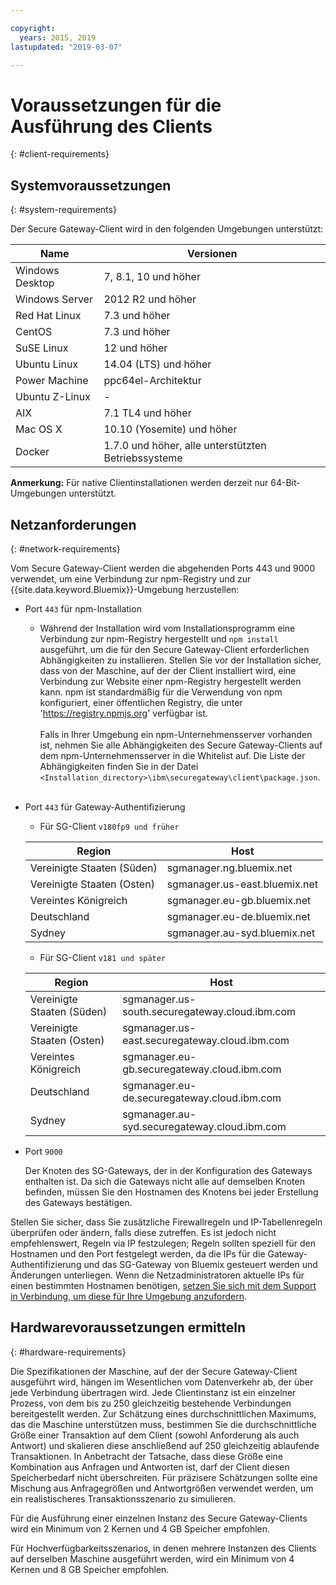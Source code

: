 ```yaml
---

copyright:
  years: 2015, 2019
lastupdated: "2019-03-07"

---
```


# Voraussetzungen für die Ausführung des Clients
{: #client-requirements}

## Systemvoraussetzungen
{: #system-requirements}

Der Secure Gateway-Client wird in den folgenden Umgebungen unterstützt:

| Name | Versionen          |
| ------------- | ----------- |
| Windows Desktop | 7, 8.1, 10 und höher |
| Windows Server | 2012 R2 und höher |
| Red Hat Linux | 7.3 und höher |
| CentOS | 7.3 und höher |
| SuSE Linux | 12 und höher |
| Ubuntu Linux | 14.04 (LTS) und höher |
| Power Machine | ppc64el-Architektur |
| Ubuntu Z-Linux | - |
| AIX | 7.1 TL4 und höher |
| Mac OS X | 10.10 (Yosemite) und höher |
| Docker | 1.7.0 und höher, alle unterstützten Betriebssysteme |

<b>Anmerkung:</b> Für native Clientinstallationen werden derzeit nur 64-Bit-Umgebungen unterstützt.

## Netzanforderungen
{: #network-requirements}

Vom Secure Gateway-Client werden die abgehenden Ports 443 und 9000 verwendet, um eine Verbindung zur npm-Registry und zur {{site.data.keyword.Bluemix}}-Umgebung herzustellen:
- Port `443` für npm-Installation
  - Während der Installation wird vom Installationsprogramm eine Verbindung zur npm-Registry hergestellt und `npm install` ausgeführt, um die für den Secure Gateway-Client erforderlichen Abhängigkeiten zu installieren. Stellen Sie vor der Installation sicher, dass von der Maschine, auf der der Client installiert wird, eine Verbindung zur Website einer npm-Registry hergestellt werden kann. npm ist standardmäßig für die Verwendung von npm konfiguriert, einer öffentlichen Registry, die unter 'https://registry.npmjs.org' verfügbar ist. <br><br>
Falls in Ihrer Umgebung ein npm-Unternehmensserver vorhanden ist, nehmen Sie alle Abhängigkeiten des Secure Gateway-Clients auf dem npm-Unternehmensserver in die Whitelist auf. Die Liste der Abhängigkeiten finden Sie in der Datei `<Installation_directory>\ibm\securegateway\client\package.json`.<br><br>

- Port `443` für Gateway-Authentifizierung
  - Für SG-Client `v180fp9 und früher`


  | Region  | Host  |
  | --  | --  |
  | Vereinigte Staaten (Süden)  | sgmanager.ng.bluemix.net  |
  | Vereinigte Staaten (Osten)  | sgmanager.us-east.bluemix.net  |
  | Vereintes Königreich  | sgmanager.eu-gb.bluemix.net  |
  | Deutschland  | sgmanager.eu-de.bluemix.net  |
  | Sydney  | sgmanager.au-syd.bluemix.net  |

  - Für SG-Client `v181 und später`
  
  
  | Region  | Host  |
  | --  | --  |
  | Vereinigte Staaten (Süden)  | sgmanager.us-south.securegateway.cloud.ibm.com  |
  | Vereinigte Staaten (Osten)  | sgmanager.us-east.securegateway.cloud.ibm.com  |
  | Vereintes Königreich  | sgmanager.eu-gb.securegateway.cloud.ibm.com  |
  | Deutschland  | sgmanager.eu-de.securegateway.cloud.ibm.com  |
  | Sydney  | sgmanager.au-syd.securegateway.cloud.ibm.com  |

- Port `9000`

  Der Knoten des SG-Gateways, der in der Konfiguration des Gateways enthalten ist. Da sich die Gateways nicht alle auf demselben Knoten befinden, müssen Sie den Hostnamen des Knotens bei jeder Erstellung des Gateways bestätigen.


Stellen Sie sicher, dass Sie zusätzliche Firewallregeln und IP-Tabellenregeln überprüfen oder ändern, falls diese zutreffen. Es ist jedoch nicht empfehlenswert, Regeln via IP festzulegen; Regeln sollten speziell für den Hostnamen und den Port festgelegt werden, da die IPs für die Gateway-Authentifizierung und das SG-Gateway von Bluemix gesteuert werden und Änderungen unterliegen. Wenn die Netzadministratoren aktuelle IPs für einen bestimmten Hostnamen benötigen, [setzen Sie sich mit dem Support in Verbindung, um diese für Ihre Umgebung anzufordern](/docs/services/SecureGateway/securegateway_troubleshooting.html#getting-help-and-support).


## Hardwarevoraussetzungen ermitteln
{: #hardware-requirements}

Die Spezifikationen der Maschine, auf der der Secure Gateway-Client ausgeführt wird, hängen im Wesentlichen vom Datenverkehr ab, der über jede Verbindung übertragen wird.  Jede Clientinstanz ist ein einzelner Prozess, von dem bis zu 250 gleichzeitig bestehende Verbindungen bereitgestellt werden.  Zur Schätzung eines durchschnittlichen Maximums, das die Maschine unterstützen muss, bestimmen Sie die durchschnittliche Größe einer Transaktion auf dem Client (sowohl Anforderung als auch Antwort) und skalieren diese anschließend auf 250 gleichzeitig ablaufende Transaktionen. In Anbetracht der Tatsache, dass diese Größe eine Kombination aus Anfragen und Antworten ist, darf der Client diesen Speicherbedarf nicht überschreiten.  Für präzisere Schätzungen sollte eine Mischung aus Anfragegrößen und Antwortgrößen verwendet werden, um ein realistischeres Transaktionsszenario zu simulieren.

Für die Ausführung einer einzelnen Instanz des Secure Gateway-Clients wird ein Minimum von 2 Kernen und 4 GB Speicher empfohlen.

Für Hochverfügbarkeitsszenarios, in denen mehrere Instanzen des Clients auf derselben Maschine ausgeführt werden, wird ein Minimum von 4 Kernen und 8 GB Speicher empfohlen.
